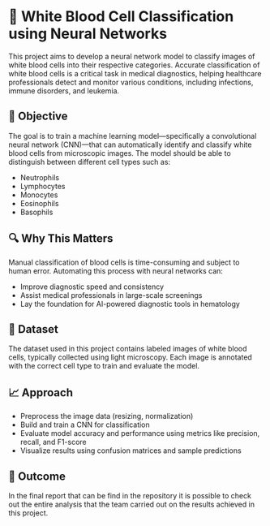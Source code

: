 # 🧬 White Blood Cell Classification using Neural Networks

This project aims to develop a neural network model to classify images of white blood cells into their respective categories. Accurate classification of white blood cells is a critical task in medical diagnostics, helping healthcare professionals detect and monitor various conditions, including infections, immune disorders, and leukemia.

## 🧠 Objective

The goal is to train a machine learning model—specifically a convolutional neural network (CNN)—that can automatically identify and classify white blood cells from microscopic images. The model should be able to distinguish between different cell types such as:

- Neutrophils  
- Lymphocytes  
- Monocytes  
- Eosinophils  
- Basophils  

## 🔍 Why This Matters

Manual classification of blood cells is time-consuming and subject to human error. Automating this process with neural networks can:

- Improve diagnostic speed and consistency  
- Assist medical professionals in large-scale screenings  
- Lay the foundation for AI-powered diagnostic tools in hematology

## 🧪 Dataset

The dataset used in this project contains labeled images of white blood cells, typically collected using light microscopy. Each image is annotated with the correct cell type to train and evaluate the model.

## 📈 Approach

- Preprocess the image data (resizing, normalization)
- Build and train a CNN for classification
- Evaluate model accuracy and performance using metrics like precision, recall, and F1-score
- Visualize results using confusion matrices and sample predictions

## 🔬 Outcome

In the final report that can be find in the repository it is possible to check out the entire analysis that the team carried out on the results achieved in this project.